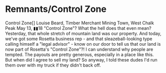 # Remnants/Control Zone

Control Zone[]
Louise Beard, Timber Merchant
Mining Town, West Chalk Peak
May 13, ▮▮18
"Control Zone"? What the hell does that even mean? Yesterday, that whole stretch of mountain land was our property. And today, we've got some Rosetta business rep - and that sleazeball-looking type calling himself a "legal advisor" - know on our door to tell us that our land is now part of Rosetta's "Control Zone"?! I can understand why people are tempted. The payouts are pretty generous, especially in a place like this. But when did I agree to sell my land? So anyway, I told these dudes I'd run them over with my truck if they didn't back off.
